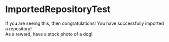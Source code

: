 # ImportedRepositoryTest
If you are seeing this, then congratulations! You have successfully imported a repository! <br>
As a reward, have a stock photo of a dog!
